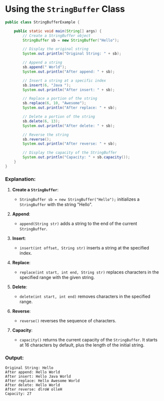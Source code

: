 

# Using the `StringBuffer` Class
```java
public class StringBufferExample {

    public static void main(String[] args) {
        // Create a StringBuffer object
        StringBuffer sb = new StringBuffer("Hello");

        // Display the original string
        System.out.println("Original String: " + sb);

        // Append a string
        sb.append(" World");
        System.out.println("After append: " + sb);

        // Insert a string at a specific index
        sb.insert(6, "Java ");
        System.out.println("After insert: " + sb);

        // Replace a portion of the string
        sb.replace(6, 10, "Awesome");
        System.out.println("After replace: " + sb);

        // Delete a portion of the string
        sb.delete(6, 13);
        System.out.println("After delete: " + sb);

        // Reverse the string
        sb.reverse();
        System.out.println("After reverse: " + sb);

        // Display the capacity of the StringBuffer
        System.out.println("Capacity: " + sb.capacity());
    }
}
```

### Explanation:

1. **Create a `StringBuffer`**:
   - `StringBuffer sb = new StringBuffer("Hello");` initializes a `StringBuffer` with the string "Hello".

2. **Append**:
   - `append(String str)` adds a string to the end of the current `StringBuffer`.

3. **Insert**:
   - `insert(int offset, String str)` inserts a string at the specified index.

4. **Replace**:
   - `replace(int start, int end, String str)` replaces characters in the specified range with the given string.

5. **Delete**:
   - `delete(int start, int end)` removes characters in the specified range.

6. **Reverse**:
   - `reverse()` reverses the sequence of characters.

7. **Capacity**:
   - `capacity()` returns the current capacity of the `StringBuffer`. It starts at 16 characters by default, plus the length of the initial string.

### Output:
```
Original String: Hello
After append: Hello World
After insert: Hello Java World
After replace: Hello Awesome World
After delete: Hello World
After reverse: dlroW olleH
Capacity: 27
```

